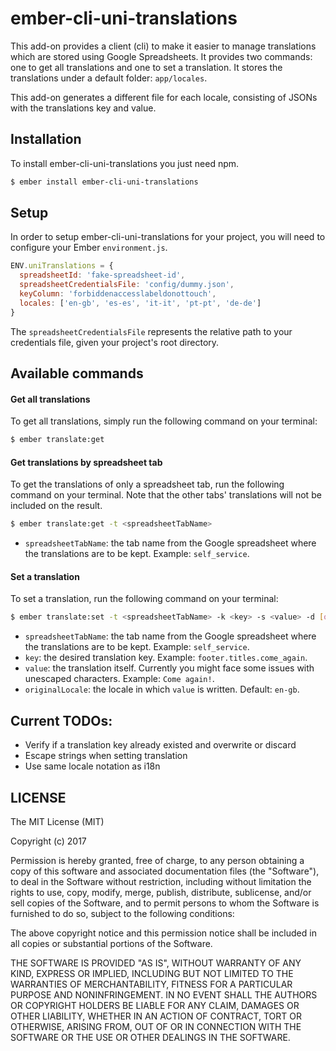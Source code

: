 # ember-cli-uni-translations

This add-on provides a client (cli) to make it easier to manage translations which are stored using Google Spreadsheets. It provides two commands: one to get all translations and one to set a translation.
It stores the translations under a default folder: `app/locales`.

This add-on generates a different file for each locale, consisting of JSONs with the translations key and value.

## Installation

To install ember-cli-uni-translations you just need npm.

```bash
$ ember install ember-cli-uni-translations
```

## Setup

In order to setup ember-cli-uni-translations for your project, you will need to configure your Ember `environment.js`.

```js
ENV.uniTranslations = {
  spreadsheetId: 'fake-spreadsheet-id',
  spreadsheetCredentialsFile: 'config/dummy.json',
  keyColumn: 'forbiddenaccesslabeldonottouch',
  locales: ['en-gb', 'es-es', 'it-it', 'pt-pt', 'de-de']
}
```

The `spreadsheetCredentialsFile` represents the relative path to your credentials file, given your project's root directory.

## Available commands

#### Get all translations

To get all translations, simply run the following command on your terminal:

```bash
$ ember translate:get
```

#### Get translations by spreadsheet tab

To get the translations of only a spreadsheet tab, run the following command on your terminal.
Note that the other tabs' translations will not be included on the result.

```bash
$ ember translate:get -t <spreadsheetTabName>
```

* `spreadsheetTabName`: the tab name from the Google spreadsheet where the translations are to be kept. Example: `self_service`.

#### Set a translation

To set a translation, run the following command on your terminal:

```bash
$ ember translate:set -t <spreadsheetTabName> -k <key> -s <value> -d [originalLocale]
```

* `spreadsheetTabName`: the tab name from the Google spreadsheet where the translations are to be kept. Example: `self_service`.
* `key`: the desired translation key. Example: `footer.titles.come_again`.
* `value`: the translation itself. Currently you might face some issues with unescaped characters. Example: `Come again!`.
* `originalLocale`: the locale in which `value` is written. Default: `en-gb`.

## Current TODOs:

* Verify if a translation key already existed and overwrite or discard
* Escape strings when setting translation
* Use same locale notation as i18n

## LICENSE

The MIT License (MIT)

Copyright (c) 2017

Permission is hereby granted, free of charge, to any person obtaining a copy of this software and associated documentation files (the "Software"), to deal in the Software without restriction, including without limitation the rights to use, copy, modify, merge, publish, distribute, sublicense, and/or sell copies of the Software, and to permit persons to whom the Software is furnished to do so, subject to the following conditions:

The above copyright notice and this permission notice shall be included in all copies or substantial portions of the Software.

THE SOFTWARE IS PROVIDED "AS IS", WITHOUT WARRANTY OF ANY KIND, EXPRESS OR IMPLIED, INCLUDING BUT NOT LIMITED TO THE WARRANTIES OF MERCHANTABILITY, FITNESS FOR A PARTICULAR PURPOSE AND NONINFRINGEMENT. IN NO EVENT SHALL THE AUTHORS OR COPYRIGHT HOLDERS BE LIABLE FOR ANY CLAIM, DAMAGES OR OTHER LIABILITY, WHETHER IN AN ACTION OF CONTRACT, TORT OR OTHERWISE, ARISING FROM, OUT OF OR IN CONNECTION WITH THE SOFTWARE OR THE USE OR OTHER DEALINGS IN THE SOFTWARE.

